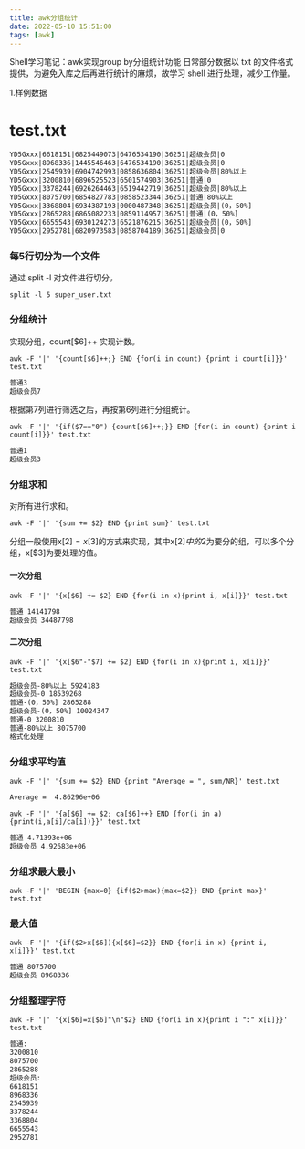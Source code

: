 ```yaml
---
title: awk分组统计
date: 2022-05-10 15:51:00
tags: [awk]
---
```


Shell学习笔记：awk实现group by分组统计功能
日常部分数据以 txt 的文件格式提供，为避免入库之后再进行统计的麻烦，故学习 shell 进行处理，减少工作量。

1.样例数据
# test.txt
```txt
YD5Gxxx|6618151|6825449073|6476534190|36251|超级会员|0
YD5Gxxx|8968336|1445546463|6476534190|36251|超级会员|0
YD5Gxxx|2545939|6904742993|0858636804|36251|超级会员|80%以上
YD5Gxxx|3200810|6896525523|6501574903|36251|普通|0
YD5Gxxx|3378244|6926264463|6519442719|36251|超级会员|80%以上
YD5Gxxx|8075700|6854827783|0858523344|36251|普通|80%以上
YD5Gxxx|3368804|6934387193|0000487348|36251|超级会员|(0，50%]
YD5Gxxx|2865288|6865082233|0859114957|36251|普通|(0，50%]
YD5Gxxx|6655543|6930124273|6521876215|36251|超级会员|(0，50%]
YD5Gxxx|2952781|6820973583|0858704189|36251|超级会员|0
```


### 每5行切分为一个文件
通过 split -l 对文件进行切分。

`split -l 5 super_user.txt`

### 分组统计

 实现分组，count[$6]++ 实现计数。

`awk -F '|' '{count[$6]++;} END {for(i in count) {print i count[i]}}' test.txt`

```txt
普通3
超级会员7
```

根据第7列进行筛选之后，再按第6列进行分组统计。

`awk -F '|' '{if($7=="0") {count[$6]++;}} END {for(i in count) {print i count[i]}}' test.txt`

```txt
普通1
超级会员3
```

### 分组求和
对所有进行求和。

`awk -F '|' '{sum += $2} END {print sum}' test.txt`

分组一般使用x[$2]=x[$3]的方式来实现，其中x[$2]中的$2为要分的组，可以多个分组，x[$3]为要处理的值。

#### 一次分组
`awk -F '|' '{x[$6] += $2} END {for(i in x){print i, x[i]}}' test.txt`

```txt
普通 14141798
超级会员 34487798
```

#### 二次分组

`awk -F '|' '{x[$6"-"$7] += $2} END {for(i in x){print i, x[i]}}' test.txt`

```txt
超级会员-80%以上 5924183
超级会员-0 18539268
普通-(0，50%] 2865288
超级会员-(0，50%] 10024347
普通-0 3200810
普通-80%以上 8075700
格式化处理
```

### 分组求平均值
`awk -F '|' '{sum += $2} END {print "Average = ", sum/NR}' test.txt`

```txt
Average =  4.86296e+06
```

`awk -F '|' '{a[$6] += $2; ca[$6]++} END {for(i in a){print(i,a[i]/ca[i])}}' test.txt`

```txt
普通 4.71393e+06
超级会员 4.92683e+06
```


### 分组求最大最小

`awk -F '|' 'BEGIN {max=0} {if($2>max){max=$2}} END {print max}' test.txt`

### 最大值

`awk -F '|' '{if($2>x[$6]){x[$6]=$2}} END {for(i in x) {print i, x[i]}}' test.txt`

```txt
普通 8075700
超级会员 8968336
```
### 分组整理字符

`awk -F '|' '{x[$6]=x[$6]"\n"$2} END {for(i in x){print i ":" x[i]}}' test.txt`

```txt
普通:
3200810
8075700
2865288
超级会员:
6618151
8968336
2545939
3378244
3368804
6655543
2952781
```